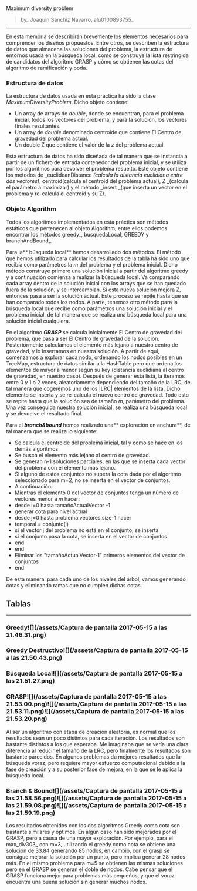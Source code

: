 #
Maximum diversity problem

> by_ Joaquin Sanchiz Navarro, alu0100893755_

---

En esta memoria se describirán brevemente los elementos necesarios para comprender los diseños propuestos. Entre otros, se describen la estructura de datos que almacena las soluciones del problema, la estructura de entornos usada en la búsqueda local, como se construye la lista restringida de candidatos del algoritmo GRASP y cómo se obtienen las cotas del algoritmo de ramificación y poda.

### Estructura de datos

La estructura de datos usada en esta práctica ha sido la clase _MaximumDiversityProblem_. Dicho objeto contiene:

* Un array de arrays de _double_, donde se encuentran, para el problema inicial, todos los vectores del problema, y para la solución, los vectores finales resultantes.
* Un array de _double_ denominado centroide que contiene El Centro de gravedad del problema actual.
* Un double Z que contiene el valor de la z del problema actual.

Esta estructura de datos ha sido diseñada de tal manera que se instancia a partir de un fichero de entrada contenedor del problema inicial, y se utiliza por los algoritmos para devolver el problema resuelto. Este objeto contiene los métodos de _euclideanDistance _\(calcula la distancia euclidiana entre dos vectores\)_, centroid\(calcula el centroid del problema actual\), Z _\(calcula el parámetro a maximizar\) y el método _insert _\(que inserta un vector en el problema y re-calcula el centroid y su Z\).

### Objeto Algorithm

Todos los algoritmos implementados en esta práctica son métodos estáticos que pertenecen al objeto Algorithm, entre ellos podemos encontrar los métodos greedy_, busquedaLocal, GREEDY y branchAndBound_.

Para la** búsqueda local** hemos desarrollado dos métodos. El método que hemos utilizado para calcular los resultados de la tabla ha sido uno que recibía como parámetros la _m_ del problema y el problema inicial. Dicho método construye primero una solución inicial a partir del algoritmo greedy y a continuación comienza a realizar la búsqueda local. Va comparando cada array dentro de la solución inicial con los arrays que se han quedado fuera de la solución, y se intercambian. Si esta nueva solución mejora Z, entonces pasa a ser la solución actual. Este proceso se repite hasta que se han comparado todos los nodos. A parte, tenemos otro método para la búsqueda local que recibe como parámetros una solución inicial y el problema inicial, de tal manera que se realiza una búsqueda local para una solución inicial cualquiera.

En el algoritmo _**GRASP**_ se calcula inicialmente El Centro de gravedad del problema, que pasa a ser El Centro de gravedad de la solución. Posteriormente calculamos el elemento más lejano a nuestro centro de gravedad, y lo insertamos en nuestra solución. A partir de aquí, comenzamos a explorar cada nodo, ordenando los nodos posibles en un TreeMap, estructura de datos similar a la HashTable pero que ordena los elementos de mayor a menor según su key \(distancia euclidiana al centro de gravedad, en nuestro caso\). Después de generar esta lista, la iteramos entre 0 y 1 o 2 veces, aleatoriamente dependiendo del tamaño de la LRC, de tal manera que cogeremos uno de los \|LRC\| elementos de la lista. Dicho elemento se inserta y se re-calcula el nuevo centro de gravedad. Todo esto se repite hasta que la solución sea de tamaño _m_, parámetro del problema. Una vez conseguida nuestra solución inicial, se realiza una búsqueda local y se devuelve el resultado final.

Para el _**branch&bound**_ hemos realizado una** exploración en anchura**, de tal manera que se realiza lo siguiente:

* Se calcula el centroide del problema inicial, tal y como se hace en los demás algoritmos
* Se busca el elemento más lejano al centro de gravedad.
* Se generan n-1 soluciones parciales, en las que se inserta cada vector del problema con el elemento más lejano.
* Si alguno de estos conjuntos no supera la cota dada por el algoritmo seleccionado para m=2, no se inserta en el vector de conjuntos.
* A continuación:
* Mientras el elemento 0 del vector de conjuntos tenga un número de vectores menor a _m_ hacer:
* desde i=0 hasta tamañoActualVector -1
* generar cota para nivel actual
* desde j=0 hasta problema.vectores.size-1 hacer
* temporal = conjunto\(i\)
* si el vector j del problema no está en el conjunto, se inserta
* si el conjunto pasa la cota, se inserta en el vector de conjuntos
* end
* end
* Eliminar los "tamañoActualVector-1" primeros elementos del vector de conjuntos
* end

De esta manera, para cada uno de los niveles del árbol, vamos generando cotas y eliminando ramas que no cumplen dichas cotas.

## Tablas

---

### Greedy![](/assets/Captura de pantalla 2017-05-15 a las 21.46.31.png)

### Greedy Destructivo![](/assets/Captura de pantalla 2017-05-15 a las 21.50.43.png)

### Búsqueda Local![](/assets/Captura de pantalla 2017-05-15 a las 21.51.27.png)

### GRASP![](/assets/Captura de pantalla 2017-05-15 a las 21.53.00.png)![](/assets/Captura de pantalla 2017-05-15 a las 21.53.11.png)![](/assets/Captura de pantalla 2017-05-15 a las 21.53.20.png)

Al ser un algoritmo con etapa de creación aleatoria, es normal que los resultados sean un poco distintos para cada iteración. Los resultados son bastante distintos a los que esperaba. Me imaginaba que se vería una clara diferencia al reducir el tamaño de la LRC, pero finalmente los resultados son bastante parecidos. En algunos problemas da mejores resultados que la búsqueda voraz, pero requiere mayor esfuerzo computacional debido a la fase de creación y a su posterior fase de mejora, en la que se le aplica la búsqueda local.



### Branch & Bound![](/assets/Captura de pantalla 2017-05-15 a las 21.58.56.png)![](/assets/Captura de pantalla 2017-05-15 a las 21.59.08.png)![](/assets/Captura de pantalla 2017-05-15 a las 21.59.19.png)

Los resultados obtenidos con los dos algoritmos Greedy como cota son bastante similares y óptimos. En algún caso han sido mejorados por el GRASP, pero a causa de una mayor exploración. Por ejemplo, para el max_div303_ con m=3, utilizando el greedy como cota se obtiene una solución de 33.84 generando 85 nodos, en cambio, con el grasp se consigue mejorar la solución por un punto, pero implica generar 28 nodos más. En el mismo problema para m=5 se obtienen las mismas soluciones pero en el GRASP se generan el doble de nodos. Cabe pensar que el GRASP funciona mejor para problemas más pequeños, y que el voraz encuentra una buena solución sin generar muchos nodos.

